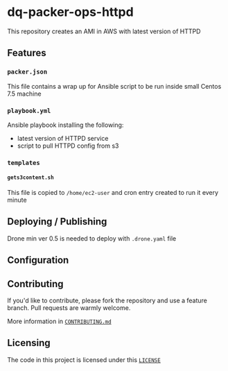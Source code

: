 # dq-packer-ops-httpd
This repository creates an AMI in AWS with latest version of HTTPD 

## Features

### `packer.json`
This file contains a wrap up for Ansible script to be run inside small Centos 7.5 machine

### `playbook.yml`
Ansible playbook installing the following:
- latest version of HTTPD service
- script to pull HTTPD config from s3

### `templates`

#### `gets3content.sh`
This file is copied to `/home/ec2-user` and cron entry created to run it every minute

## Deploying / Publishing
Drone min ver 0.5 is needed to deploy with `.drone.yaml` file


## Configuration


## Contributing

If you'd like to contribute, please fork the repository and use a feature
branch. Pull requests are warmly welcome.

More information in [`CONTRIBUTING.md`](./CONTRIBUTING)

## Licensing
The code in this project is licensed under this [`LICENSE`](./LICENSE)
